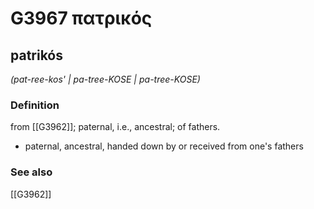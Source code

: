 # G3967 πατρικός

## patrikós

_(pat-ree-kos' | pa-tree-KOSE | pa-tree-KOSE)_

### Definition

from [[G3962]]; paternal, i.e., ancestral; of fathers.

- paternal, ancestral, handed down by or received from one's fathers

### See also

[[G3962]]

